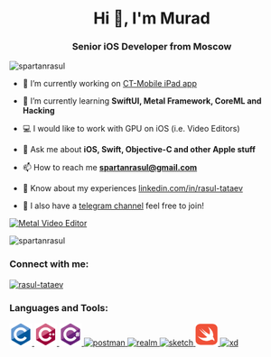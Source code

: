 <h1 align="center">Hi 👋, I'm Murad</h1>
<h3 align="center">Senior iOS Developer from Moscow</h3>

<p align="left"> <img src="https://komarev.com/ghpvc/?username=spartanrasul&label=Profile%20views&color=0e75b6&style=flat" alt="spartanrasul" /> </p>

- 🔭 I’m currently working on [CT-Mobile iPad app](https://customertimes.com)

- 🌱 I’m currently learning **SwiftUI, Metal Framework, CoreML and Hacking**

- 💻 I would like to work with GPU on iOS (i.e. Video Editors)

- 💬 Ask me about **iOS, Swift, Objective-C and other Apple stuff**

- 📫 How to reach me **spartanrasul@gmail.com**

- 📄 Know about my experiences [linkedin.com/in/rasul-tataev](linkedin.com/in/rasul-tataev)

- 🧐 I also have a [telegram channel](https://t.me/ios_developer_05) feel free to join!

[![Metal Video Editor](https://github-readme-stats.vercel.app/api/pin/?username=spartanrasul&repo=Metal_Stories)](https://github.com/SpartanRASUL/Metal_Stories)
<p><img src="https://github-readme-stats.vercel.app/api/top-langs?username=spartanrasul&show_icons=true&locale=en&layout=compact" alt="spartanrasul" /></p>


<h3 align="left">Connect with me:</h3>
<p align="left">
<a href="https://linkedin.com/in/rasul-tataev" target="blank"><img align="center" src="https://raw.githubusercontent.com/rahuldkjain/github-profile-readme-generator/master/src/images/icons/Social/linked-in-alt.svg" alt="rasul-tataev" height="30" width="40" /></a>
</p>

<h3 align="left">Languages and Tools:</h3>
<p align="left"> <a href="https://www.cprogramming.com/" target="_blank"> <img src="https://raw.githubusercontent.com/devicons/devicon/master/icons/c/c-original.svg" alt="c" width="40" height="40"/> </a> <a href="https://www.w3schools.com/cpp/" target="_blank"> <img src="https://raw.githubusercontent.com/devicons/devicon/master/icons/cplusplus/cplusplus-original.svg" alt="cplusplus" width="40" height="40"/> </a> <a href="https://www.w3schools.com/cs/" target="_blank"> <img src="https://raw.githubusercontent.com/devicons/devicon/master/icons/csharp/csharp-original.svg" alt="csharp" width="40" height="40"/> </a> <a href="https://postman.com" target="_blank"> <img src="https://www.vectorlogo.zone/logos/getpostman/getpostman-icon.svg" alt="postman" width="40" height="40"/> </a> <a href="https://realm.io/" target="_blank"> <img src="https://raw.githubusercontent.com/bestofjs/bestofjs-webui/8665e8c267a0215f3159df28b33c365198101df5/public/logos/realm.svg" alt="realm" width="40" height="40"/> </a> <a href="https://www.sketch.com/" target="_blank"> <img src="https://www.vectorlogo.zone/logos/sketchapp/sketchapp-icon.svg" alt="sketch" width="40" height="40"/> </a> <a href="https://developer.apple.com/swift/" target="_blank"> <img src="https://raw.githubusercontent.com/devicons/devicon/master/icons/swift/swift-original.svg" alt="swift" width="40" height="40"/> </a> <a href="https://www.adobe.com/products/xd.html" target="_blank"> <img src="https://cdn.worldvectorlogo.com/logos/adobe-xd.svg" alt="xd" width="40" height="40"/> </a> </p>
